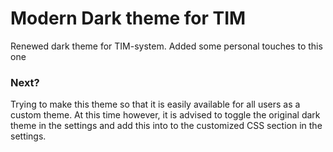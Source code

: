 # Modern Dark theme for TIM

Renewed dark theme for TIM-system. Added some personal touches to this one

### Next?
Trying to make this theme so that it is easily available for all users as a custom theme. 
At this time however, it is advised to toggle the original dark theme in the settings and add this into to the customized CSS section in the settings.
